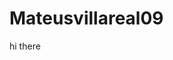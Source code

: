   # Mateusvillareal09
  hi there
  <!--
  Meu nome é Mateus Villa Real
- Estou aprendendo a faser textos com codigos!
- Na aula de pensamento computacional!
- Estou no 1 ano A e estou aprendendo muito!
- Com a professora alana!
- É muito hard aprender textos com codigos!
- Mas estou se esforcando para aprender!
- É vou continuar se esforçando para aprender tudo!
- Até agora aprende poucos codigos mas porinquanto esta bom!
  -->
